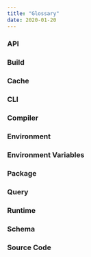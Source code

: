 ```yaml
---
title: "Glossary"
date: 2020-01-20
---
```


### API

### Build

### Cache

### CLI

### Compiler

### Environment

### Environment Variables

### Package

### Query

### Runtime

### Schema

### Source Code

